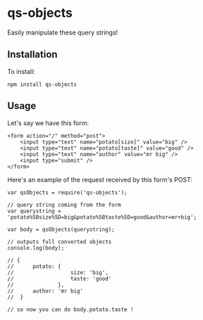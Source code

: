 qs-objects
=================

Easily manipulate these query strings!

Installation
------------
To install:

    npm install qs-objects
    
Usage
-----

Let's say we have this form:

    <form action="/" method="post">
        <input type="text" name="potato[size]" value="big" />
        <input type="text" name="potato[taste]" value="good" />
        <input type="text" name="author" value="mr big" />
        <input type="submit" />
    </form>
    
Here's an example of the request received by this form's POST:

    var qsObjects = require('qs-objects');
    
    // query string coming from the form
    var querystring = 'potato%5Bsize%5D=big&potato%5Btaste%5D=good&author=mr+big';
    
    var body = qsObjects(querystring);
    
    // outputs full converted objects
    console.log(body);
    
    // {
    //      potato: { 
    //                  size: 'big', 
    //                  taste: 'good' 
    //              }, 
    //      author: 'mr big' 
    //  }
    
    // so now you can do body.potato.taste !
    
